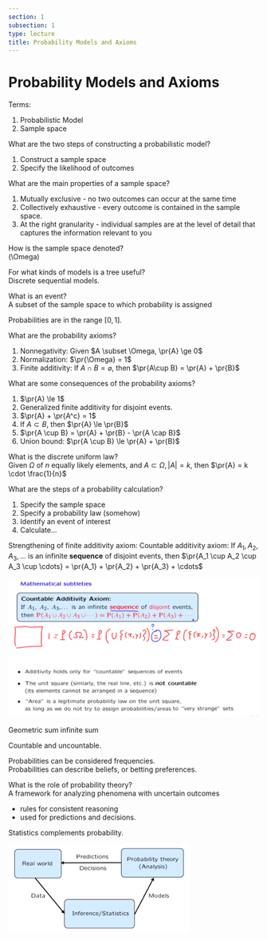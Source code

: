 ```yaml
---
section: 1
subsection: 1
type: lecture
title: Probability Models and Axioms
---
```


# Probability Models and Axioms
<!-- not deleted on drive -->
$\newcommand{\pr}[1]{\mathbf{P}\!\left(#1\right)}$

Terms:  
1. Probabilistic Model
2. Sample space

What are the two steps of constructing a probabilistic model?
1. Construct a sample space
2. Specify the likelihood of outcomes

What are the main properties of a sample space?
1. Mutually exclusive - no two outcomes can occur at the same time
2. Collectively exhaustive - every outcome is contained in the sample space.
3. At the right granularity - individual samples are at the level of detail that captures the information relevant to you

How is the sample space denoted?  
\(\Omega\)

For what kinds of models is a tree useful?  
Discrete sequential models.

What is an event?  
A subset of the sample space to which probability is assigned

Probabilities are in the range $[0, 1]$.

What are the probability axioms?
1. Nonnegativity: Given $A \subset \Omega, \pr{A} \ge 0$
2. Normalization: $\pr{\Omega} = 1$
3. Finite additivity: If $A \cap B = \varnothing$, then $\pr{A\cup B} = \pr{A} + \pr{B}$

What are some consequences of the probability axioms?
1. $\pr{A} \le 1$
2. Generalized finite additivity for disjoint events.
3. $\pr{A} + \pr{A^c} = 1$
4. If $A \subset B$, then $\pr{A} \le \pr{B}$
5. $\pr{A \cup B} = \pr{A} + \pr{B} - \pr{A \cap B}$
6. Union bound: $\pr{A \cup B} \le \pr{A} + \pr{B}$

What is the discrete uniform law?  
Given $\Omega$ of $n$ equally likely elements, and $A \subset \Omega, |A| = k$, then $\pr{A} = k \cdot \frac{1}{n}$

What are the steps of a probability calculation?
1. Specify the sample space
2. Specify a probability law (somehow)
3. Identify an event of interest
4. Calculate...

Strengthening of finite additivity axiom:
Countable additivity axiom:
If $A_1, A_2, A_3, \ldots$ is an infinite **sequence** of disjoint events, then $\pr{A_1 \cup A_2 \cup A_3 \cup \cdots} = \pr{A_1} + \pr{A_2} + \pr{A_3} + \cdots$

![](unit1lec1-probability-models\1d81db0ae5a72c5fdc2e7e07ec8a156e.png)

Geometric sum
infinite sum

Countable and uncountable.

Probabilities can be considered frequencies.  
Probabilities can describe beliefs, or betting preferences.

What is the role of probability theory?  
A framework for analyzing phenomena with uncertain outcomes
* rules for consistent reasoning
* used for predictions and decisions.

Statistics complements probability.

![relationship between probability theory and statistics](unit1lec1-probability-models\3a398f9f2f46087527ee73fc99827ee3.png)
